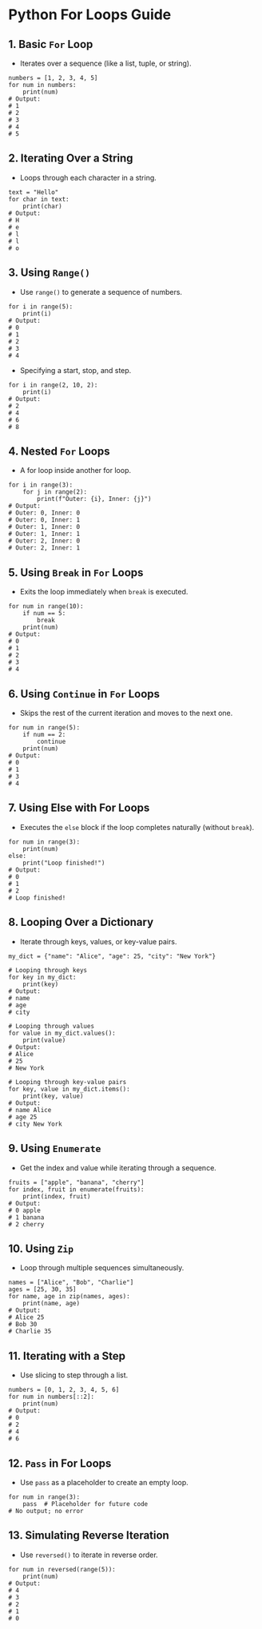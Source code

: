 # Python For Loops Guide

## 1. Basic `For` Loop
 - Iterates over a sequence (like a list, tuple, or string).
```
numbers = [1, 2, 3, 4, 5]
for num in numbers:
    print(num)
# Output:
# 1
# 2
# 3
# 4
# 5
```
## 2. Iterating Over a String
 - Loops through each character in a string.
```
text = "Hello"
for char in text:
    print(char)
# Output:
# H
# e
# l
# l
# o
```
## 3. Using `Range()`
 - Use `range()` to generate a sequence of numbers.
```
for i in range(5):
    print(i)
# Output:
# 0
# 1
# 2
# 3
# 4
```
 - Specifying a start, stop, and step.
```
for i in range(2, 10, 2):
    print(i)
# Output:
# 2
# 4
# 6
# 8
```
## 4. Nested `For` Loops
 - A for loop inside another for loop.
```
for i in range(3):
    for j in range(2):
        print(f"Outer: {i}, Inner: {j}")
# Output:
# Outer: 0, Inner: 0
# Outer: 0, Inner: 1
# Outer: 1, Inner: 0
# Outer: 1, Inner: 1
# Outer: 2, Inner: 0
# Outer: 2, Inner: 1
```
## 5. Using `Break` in `For` Loops
 - Exits the loop immediately when `break` is executed.
```
for num in range(10):
    if num == 5:
        break
    print(num)
# Output:
# 0
# 1
# 2
# 3
# 4
```
## 6. Using `Continue` in `For` Loops
 - Skips the rest of the current iteration and moves to the next one.
```
for num in range(5):
    if num == 2:
        continue
    print(num)
# Output:
# 0
# 1
# 3
# 4
```
## 7. Using Else with For Loops
 - Executes the `else` block if the loop completes naturally (without `break`).
```
for num in range(3):
    print(num)
else:
    print("Loop finished!")
# Output:
# 0
# 1
# 2
# Loop finished!
```
## 8. Looping Over a Dictionary
 - Iterate through keys, values, or key-value pairs.
```
my_dict = {"name": "Alice", "age": 25, "city": "New York"}

# Looping through keys
for key in my_dict:
    print(key)
# Output:
# name
# age
# city

# Looping through values
for value in my_dict.values():
    print(value)
# Output:
# Alice
# 25
# New York

# Looping through key-value pairs
for key, value in my_dict.items():
    print(key, value)
# Output:
# name Alice
# age 25
# city New York
```
## 9. Using `Enumerate`
 - Get the index and value while iterating through a sequence.
```
fruits = ["apple", "banana", "cherry"]
for index, fruit in enumerate(fruits):
    print(index, fruit)
# Output:
# 0 apple
# 1 banana
# 2 cherry
```
## 10. Using `Zip`
 - Loop through multiple sequences simultaneously.
```
names = ["Alice", "Bob", "Charlie"]
ages = [25, 30, 35]
for name, age in zip(names, ages):
    print(name, age)
# Output:
# Alice 25
# Bob 30
# Charlie 35
```
## 11. Iterating with a Step
 - Use slicing to step through a list.
```
numbers = [0, 1, 2, 3, 4, 5, 6]
for num in numbers[::2]:
    print(num)
# Output:
# 0
# 2
# 4
# 6
```
## 12. `Pass` in For Loops
 - Use `pass` as a placeholder to create an empty loop.
```
for num in range(3):
    pass  # Placeholder for future code
# No output; no error
```
## 13. Simulating Reverse Iteration
 - Use `reversed()` to iterate in reverse order.
```
for num in reversed(range(5)):
    print(num)
# Output:
# 4
# 3
# 2
# 1
# 0
```
